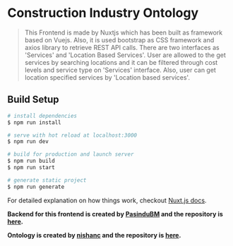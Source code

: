 # Construction Industry Ontology

> This Frontend is made by Nuxtjs which has been built as framework based on Vuejs. Also, it is used bootstrap as CSS framework and axios library to retrieve REST API calls. There are two interfaces as 'Services' and 'Location Based Services'. User are allowed to the get services by searching locations and it can be filtered through cost levels and service type on 'Services' interface. Also, user can get location specified services by 'Location based services'.

## Build Setup

``` bash
# install dependencies
$ npm run install

# serve with hot reload at localhost:3000
$ npm run dev

# build for production and launch server
$ npm run build
$ npm run start

# generate static project
$ npm run generate
```

For detailed explanation on how things work, checkout [Nuxt.js docs](https://nuxtjs.org).

**Backend for this frontend is created by [PasinduBM](https://github.com/PasinduBM) and the repository is [here](https://github.com/PasinduBM/ConstructionOntApi).**

**Ontology is created by [nishanc](https://github.com/nishanc) and the repository is [here](https://github.com/nishanc/construction_industry_ontology).**
